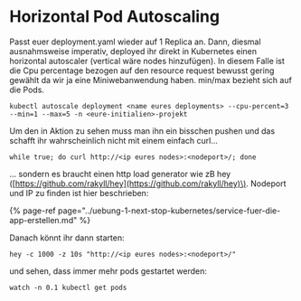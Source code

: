 # Horizontal Pod Autoscaling

Passt euer deployment.yaml wieder auf 1 Replica an. Dann, diesmal ausnahmsweise imperativ, deployed ihr direkt in Kubernetes einen horizontal autoscaler \(vertical wäre nodes hinzufügen\). In diesem Falle ist die Cpu percentage bezogen auf den resource request bewusst gering gewählt da wir ja eine Miniwebanwendung haben. min/max bezieht sich auf die Pods.

```text
kubectl autoscale deployment <name eures deployments> --cpu-percent=3 --min=1 --max=5 -n <eure-initialien>-projekt
```

Um den in Aktion zu sehen muss man ihn ein bisschen pushen und das schafft ihr wahrscheinlich nicht mit einem einfach curl...

```text
while true; do curl http://<ip eures nodes>:<nodeport>/; done
```

... sondern es braucht einen http load generator wie zB hey \([https://github.com/rakyll/hey](https://github.com/rakyll/hey)\). Nodeport und IP zu finden ist hier beschrieben:

{% page-ref page="../uebung-1-next-stop-kubernetes/service-fuer-die-app-erstellen.md" %}

Danach könnt ihr dann starten:

```text
hey -c 1000 -z 10s "http://<ip eures nodes>:<nodeport>/"
```

und sehen, dass immer mehr pods gestartet werden:

```text
watch -n 0.1 kubectl get pods
```

